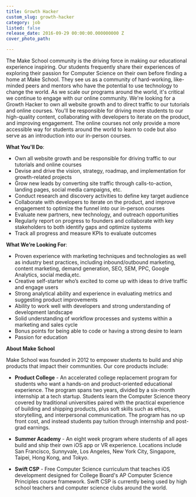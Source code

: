 ```yaml
---
title: Growth Hacker
custom_slug: growth-hacker
category: job
listed: false
release_date: 2016-09-29 00:00:00.000000000 Z
cover_photo_path: 

---
```

The Make School community is the driving force in making our educational experience inspiring. Our students frequently share their experiences of exploring their passion for Computer Science on their own before finding a home at Make School. They see us as a community of hard-working, like-minded peers and mentors who have the potential to use technology to change the world.  As we scale our programs around the world, it's critical we continue to engage with our online community.  We're looking for a Growth Hacker to own all website growth and to direct traffic to our tutorials and online courses. You'll be responsible for driving more students to our high-quality content, collaborating with developers to iterate on the product, and improving engagement.  The online courses not only provide a more accessible way for students around the world to learn to code but also serve as an introduction into our in-person courses.


<b>What You'll Do</b>:

- Own all website growth and be responsible for driving traffic to our tutorials and online courses
- Devise and drive the vision, strategy, roadmap, and implementation for growth-related projects
- Grow new leads by converting site traffic through calls-to-action, landing pages, social media campaigns, etc.
- Conduct research and discovery activities to define key target audience
- Collaborate with developers to iterate on the product, and improve engagement to optimize the funnel into our in-person courses
- Evaluate new partners, new technology, and outreach opportunities
- Regularly report on progress to founders and collaborate with key stakeholders to both identify gaps and optimize systems
- Track all progress and measure KPIs to evaluate outcomes


<b>What We’re Looking For</b>:

- Proven experience with marketing techniques and technologies as well as industry best practices, including inbound/outbound marketing, content marketing, demand generation, SEO, SEM, PPC, Google Analytics, social media,etc.
- Creative self-starter who’s excited to come up with ideas to drive traffic and engage users
- Strong analytical ability and experience in evaluating metrics and suggesting product improvements
- Ability to work well with developers and strong understanding of development landscape
- Solid understanding of workflow processes and systems within a marketing and sales cycle
- Bonus points for being able to code or having a strong desire to learn
- Passion for education


<b>About Make School</b>

Make School was founded in 2012 to empower students to build and ship products that impact their communities. Our core products include:

- <b>Product College</b> - An accelerated college replacement program for students who want a hands-on and product-oriented educational experience. The program spans two years, divided by a six-month internship at a tech startup. Students learn the Computer Science theory covered by traditional universities paired with the practical experience of building and shipping products, plus soft skills such as ethics, storytelling, and interpersonal communication. The program has no up front cost, and instead students pay tuition through internship and post-grad earnings.

- <b>Summer Academy</b> - An eight week program where students of all ages build and ship their own iOS app or VR experience. Locations include San Francisco, Sunnyvale, Los Angeles, New York City, Singapore, Taipei, Hong Kong, and Tokyo.

- <b>Swift CSP</b> - Free Computer Science curriculum that teaches iOS development designed for College Board's AP Computer Science Principles course framework. Swift CSP is currently being used by high school teachers and computer science clubs around the world.